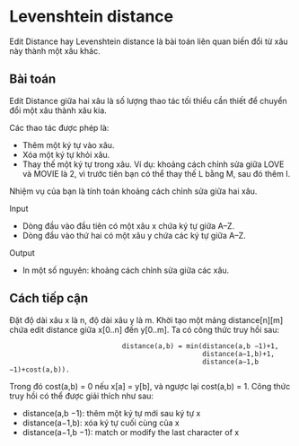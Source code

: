 # Levenshtein distance
Edit Distance hay Levenshtein distance là bài toán liên quan biến đổi từ xâu này thành một xâu khác.

## Bài toán
Edit Distance giữa hai xâu là số lượng thao tác tối thiểu cần thiết để chuyển đổi một xâu thành xâu kia.

Các thao tác được phép là:

- Thêm một ký tự vào xâu.
- Xóa một ký tự khỏi xâu.
- Thay thế một ký tự trong xâu.
Ví dụ: khoảng cách chỉnh sửa giữa LOVE và MOVIE là 2, vì trước tiên bạn có thể thay thế L bằng M, sau đó thêm I.

Nhiệm vụ của bạn là tính toán khoảng cách chỉnh sửa giữa hai xâu.

Input
- Dòng đầu vào đầu tiên có một xâu x chứa ký tự giữa A–Z.
- Dòng đầu vào thứ hai có một xâu y chứa các ký tự giữa A–Z.

Output
- In một số nguyên: khoảng cách chỉnh sửa giữa các xâu.

## Cách tiếp cận
Đặt độ dài xâu x là n, độ dài xâu y là m. Khời tạo một mảng distance[n][m] chứa edit distance giữa x[0..n] đến y[0..m]. Ta có công thức truy hồi sau:
                               
                                distance(a,b) = min(distance(a,b −1)+1,
                                                    distance(a−1,b)+1,
                                                    distance(a−1,b −1)+cost(a,b)).

Trong đó cost(a,b) = 0 nếu x[a] = y[b], và ngược lại cost(a,b) = 1. Công thức truy hồi có thể được giải thích như sau:
- distance(a,b −1): thêm một ký tự mới sau ký tự x
- distance(a−1,b): xóa ký tự cuối cùng của x
- distance(a−1,b −1): match or modify the last character of x
